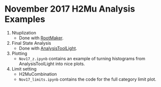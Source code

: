 # November 2017 H2Mu Analysis Examples

1. Ntuplization
   * Done with [RootMaker](https://github.com/ektylr/RootMaker).
1. Final State Analysis
   * Done with [AnalysisToolLight](https://github.com/ektylr/AnalysisToolLight).
1. Plotting
   * `Nov17_z.ipynb` contains an example of turning histograms from AnalysisToolLight into nice plots.
1. Limit setting
   * H2MuCombination
   * `Nov17_limits.ipynb` contains the code for the full category limit plot. 
